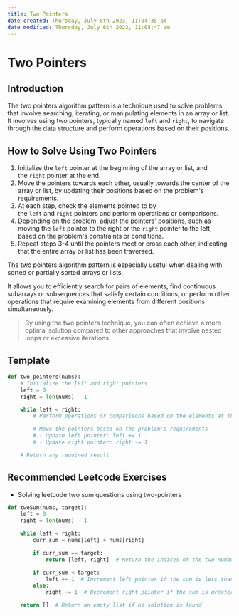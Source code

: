 ```yaml
---
title: Two Pointers
date created: Thursday, July 6th 2023, 11:04:35 am
date modified: Thursday, July 6th 2023, 11:08:47 am
---
```


# Two Pointers

## Introduction

The two pointers algorithm pattern is a technique used to solve problems that involve searching, iterating, or manipulating elements in an array or list. It involves using two pointers, typically named `left` and `right`, to navigate through the data structure and perform operations based on their positions.

## How to Solve Using Two Pointers

1. Initialize the `left` pointer at the beginning of the array or list, and the `right` pointer at the end.
2. Move the pointers towards each other, usually towards the center of the array or list, by updating their positions based on the problem's requirements.
3. At each step, check the elements pointed to by the `left` and `right` pointers and perform operations or comparisons.
4. Depending on the problem, adjust the pointers' positions, such as moving the `left` pointer to the right or the `right` pointer to the left, based on the problem's constraints or conditions.
5. Repeat steps 3-4 until the pointers meet or cross each other, indicating that the entire array or list has been traversed.

The two pointers algorithm pattern is especially useful when dealing with sorted or partially sorted arrays or lists.

It allows you to efficiently search for pairs of elements, find continuous subarrays or subsequences that satisfy certain conditions, or perform other operations that require examining elements from different positions simultaneously.

> By using the two pointers technique, you can often achieve a more optimal solution compared to other approaches that involve nested loops or excessive iterations.

## Template

```python
def two_pointers(nums):
    # Initialize the left and right pointers
    left = 0
    right = len(nums) - 1

    while left < right:
        # Perform operations or comparisons based on the elements at the left and right pointers

        # Move the pointers based on the problem's requirements
        # - Update left pointer: left += 1
        # - Update right pointer: right -= 1

    # Return any required result
```

## Recommended Leetcode Exercises

- Solving leetcode two sum questions using two-pointers

```python
def twoSum(nums, target):
    left = 0
    right = len(nums) - 1

    while left < right:
        curr_sum = nums[left] + nums[right]

        if curr_sum == target:
            return [left, right]  # Return the indices of the two numbers

        if curr_sum < target:
            left += 1  # Increment left pointer if the sum is less than the target
        else:
            right -= 1  # Decrement right pointer if the sum is greater than the target

    return []  # Return an empty list if no solution is found
```
